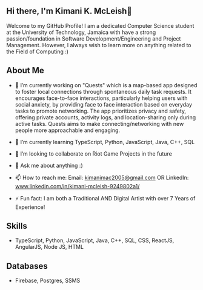 ## Hi there, I'm Kimani K. McLeish👋
Welcome to my GitHub Profile! I am a dedicated Computer Science student at the University of Technology, Jamaica with have a strong passion/foundation in Software Development/Engineering and Project Management. However, I always wish to learn more on anything related to the Field of Computing :) 

## About Me
- 🔭 I’m currently working on "Quests" which is a map-based app designed to foster local connections through spontaneous daily task requests. It encourages face-to-face interactions, particularly helping users with social anxiety, by providing face to face interaction based on everyday tasks to promote networking. The app prioritizes privacy and safety, offering private accounts, activity logs, and location-sharing only during active tasks. Quests aims to make connecting/networking with new people more approachable and engaging.
  
- 🌱 I’m currently learning TypeScript, Python, JavaScript, Java, C++, SQL
- 👯 I’m looking to collaborate on Riot Game Projects in the future
- 💬 Ask me about anything :)
- 📫 How to reach me: Email: kimanimac2005@gmail.com OR LinkedIn: www.linkedin.com/in/kimani-mcleish-9249802a1/
- ⚡ Fun fact: I am both a Traditional AND Digital Artist with over 7 Years of Experience!

## Skills
- TypeScript, Python, JavaScript, Java, C++, SQL, CSS, ReactJS, AngularJS, Node JS, HTML

## Databases
- Firebase, Postgres, SSMS
